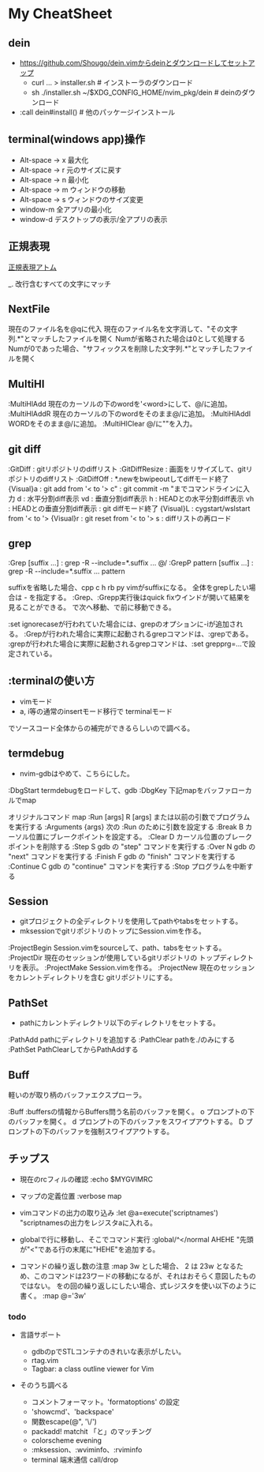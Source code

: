 # My CheatSheet

## dein
* https://github.com/Shougo/dein.vimからdeinとダウンロードしてセットアップ
    * curl ... > installer.sh   # インストーラのダウンロード
    * sh ./installer.sh ~/$XDG_CONFIG_HOME/nvim_pkg/dein    # deinのダウンロード
* :call dein#install()			# 他のパッケージインストール

## terminal(windows app)操作
* Alt-space -> x    最大化
* Alt-space -> r    元のサイズに戻す
* Alt-space -> n    最小化
* Alt-space -> m    ウィンドウの移動
* Alt-space -> s    ウィンドウのサイズ変更
* window-m          全アプリの最小化
* window-d          デスクトップの表示/全アプリの表示


## 正規表現
[正規表現アトム](https://vim-jp.org/vimdoc-ja/pattern.html#pattern-atoms)

\_.         改行含むすべての文字にマッチ

## NextFile 
<M-q>           現在のファイル名を@qに代入
<Num><C-q>      現在のファイル名を<Num>文字消して、"その文字列.\*"とマッチしたファイルを開く
                Numが省略された場合<Num>は0として処理する
                Numが0であった場合、"サフィックスを削除した文字列.\*"とマッチしたファイルを開く

## MultiHl
:MultiHlAdd     現在のカーソルの下のwordを'\<word\>にして、@/に追加。
:MultiHlAddR    現在のカーソルの下のwordをそのまま@/に追加。
:MultiHlAddI    <WORD> WORDをそのまま@/に追加。
:MultiHlClear   @/に""を入力。

## git diff
:GitDiff        : gitリポジトリのdiffリスト
:GitDiffResize  : 画面をリサイズして、gitリポジトリのdiffリスト
:GitDiffOff     : \*.newをbwipeoutしてdiffモード終了
{Visual}a       : git add from '< to '>
c"              : git commit -m "までコマンドラインに入力
d               : 水平分割diff表示
vd              : 垂直分割diff表示
h               : HEADとの水平分割diff表示
vh              : HEADとの垂直分割diff表示
<C-Q>           : git diffモード終了
{Visual}L       : cygstart/wslstart from '< to '>
{Visual}r       : git reset from '< to '>
s               : diffリストの再ロード

## grep
:Grep [suffix ...]          : grep -R --include=\*.suffix ... @/
:GrepP pattern [suffix ...] : grep -R --include=\*.suffix ... pattern

suffixを省略した場合、cpp c h rb py vimがsuffixになる。
全体をgrepしたい場合は - を指定する。
:Grep、:Grepp実行後はquick fixウインドが開いて結果を見ることができる。
<C-g><C-n>で次へ移動、<C-g><C-p>で前に移動できる。

:set ignorecaseが行われていた場合には、grepのオプションに-iが追加される。
:Grepが行われた場合に実際に起動されるgrepコマンドは、:grepである。
:grepが行われた場合に実際に起動されるgrepコマンドは、:set grepprg=...で設定されている。


## :terminalの使い方
* <C-q>                                     vimモード
* a, i等の通常のinsertモード移行で          terminalモード

でソースコード全体からの補完ができるらしいので調べる。

## termdebug
* nvim-gdbはやめて、こちらにした。

:DbgStart <prog>    termdebugをロードして、gdb <prog>
:DbgKey             下記mapをバッファローカルでmap

オリジナルコマンド  map
:Run [args]         R   [args] または以前の引数でプログラムを実行する
:Arguments              {args}  次の :Run のために引数を設定する
:Break              B   カーソル位置にブレークポイントを設定する。
:Clear              D   カーソル位置のブレークポイントを削除する
:Step               S   gdb の "step" コマンドを実行する
:Over               N   gdb の "next" コマンドを実行する
:Finish             F   gdb の "finish" コマンドを実行する
:Continue           C   gdb の "continue" コマンドを実行する
:Stop                   プログラムを中断する

## Session
* gitプロジェクトの全ディレクトリを使用してpathやtabsをセットする。
* mksessionでgitリポジトリのトップにSession.vimを作る。

:ProjectBegin       Session.vimをsourceして、path、tabsをセットする。
:ProjectDir         現在のセッションが使用しているgitリポジトリの
                    トップディレクトリを表示。
:ProjectMake        Session.vimを作る。
:ProjectNew         現在のセッションをカレントディレクトリを含む
                    gitリポジトリにする。
  
## PathSet
* pathにカレントディレクトリ以下のディレクトリをセットする。

:PathAdd            pathにディレクトリを追加する
:PathClear          pathを./のみにする
:PathSet            PathClearしてからPathAddする

## Buff
軽いのが取り柄のバッファエクスプローラ。

:Buff               :buffersの情報からBuffers問う名前のバッファを開く。
o                   プロンプトの下のバッファを開く。
d                   プロンプトの下のバッファをスワイプアウトする。
D                   プロンプトの下のバッファを強制スワイプアウトする。

## チップス
* 現在のrcフィルの確認
        :echo $MYGVIMRC

* マップの定義位置
        :verbose map <C-Q>

* vimコマンドの出力の取り込み
        :let @a=execute('scriptnames')  "scriptnamesの出力をレジスタaに入れる。

* globalで行に移動し、そこでコマンド実行
        :global/^</normal AHEHE     "先頭が"<"である行の末尾に"HEHE"を追加する。

* コマンドの繰り返し数の注意
        :map <C-A>  3w
  とした場合、 
        2<C-A>
  は
        23w
  となるため、このコマンドは23ワードの移動になるが、それはおそらく意図したものではない。
  <Num><C-A>を<C-A>の<Num>回の繰り返しにしたい場合、式レジスタを使い以下のように書く。
        :map <C-A>  @='3w'<CR>

### todo
* 言語サポート
    * gdbのpでSTLコンテナのきれいな表示がしたい。
    * rtag.vim
    * Tagbar: a class outline viewer for Vim

* そのうち調べる
    * コメントフォーマット。'formatoptions' の設定
    * 'showcmd'、'backspace'
    * 関数escape(@", '\\/')
    * packadd! matchit  「と」のマッチング
    * colorscheme evening
    * :mksession、:wviminfo、:rviminfo
    * terminal 端末通信 call/drop
